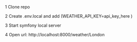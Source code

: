 1 Clone repo

2 Create .env.local and add (WEATHER_API_KEY=api_key_here  )

3 Start symfony local server

4 Open url: http://localhost:8000/weather/London 
